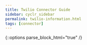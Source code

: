 ```yaml
---
title: Twilio Connector Guide
sidebar: cyclr_sidebar
permalink: twilio-information.html
tags: [connector]
---
```

{::options parse_block_html="true" /}
